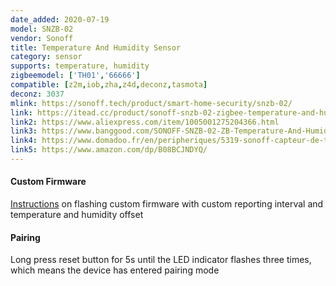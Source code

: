 ```yaml
---
date_added: 2020-07-19
model: SNZB-02
vendor: Sonoff
title: Temperature And Humidity Sensor
category: sensor
supports: temperature, humidity
zigbeemodel: ['TH01','66666']
compatible: [z2m,iob,zha,z4d,deconz,tasmota]
deconz: 3037
mlink: https://sonoff.tech/product/smart-home-security/snzb-02/
link: https://itead.cc/product/sonoff-snzb-02-zigbee-temperature-and-humidity-sensor/
link2: https://www.aliexpress.com/item/1005001275204366.html
link3: https://www.banggood.com/SONOFF-SNZB-02-ZB-Temperature-And-Humidity-Sensor-Work-with-SONOFF-ZBBridge-Real-time-Data-Check-Via-eWeLink-APP-p-1715999.html
link4: https://www.domadoo.fr/en/peripheriques/5319-sonoff-capteur-de-temperature-et-d-humidite-zigbee-30.html
link5: https://www.amazon.com/dp/B08BCJNDYQ/
---
```

#### Custom Firmware

[Instructions](https://blakadder.com/sonoff-th-custom-firmware/) on flashing custom firmware with custom reporting interval and temperature and humidity offset 

#### Pairing
Long press reset button for 5s until the LED indicator flashes three times, which means the device has entered pairing mode

<!--
#### Tasmota
Issue these commands while the device is awake. Either wake it up by pressing the pairing button or send the commands immediately after the pairing process
**Temperature:**
```console
ZbBind {"Device":"<short_addr>","Cluster":"Temperature"}
```
```console
ZbSend {"Device":"<short_addr>","Config":{"Temperature":{"MinInterval":60,"MaxInterval":600,"ReportableChange":1}}}
```
**Humidity:**
```console
ZbBind {"Device":"<short_addr>","Cluster":"Humidity"}
```
```console
ZbSend {"Device":"<short_addr>","Config":{"Humidity":{"MinInterval":60,"MaxInterval":600,"ReportableChange":5}}}
```
**Battery:**
```console
ZbBind {"Device":"<short_addr>","Cluster":"BatteryVoltage"}
```
```console
ZbSend {"Device":"<short_addr>","Config":{"BatteryVoltage":{"MinInterval":60,"MaxInterval":600,"ReportableChange":1}}}
```
-->
